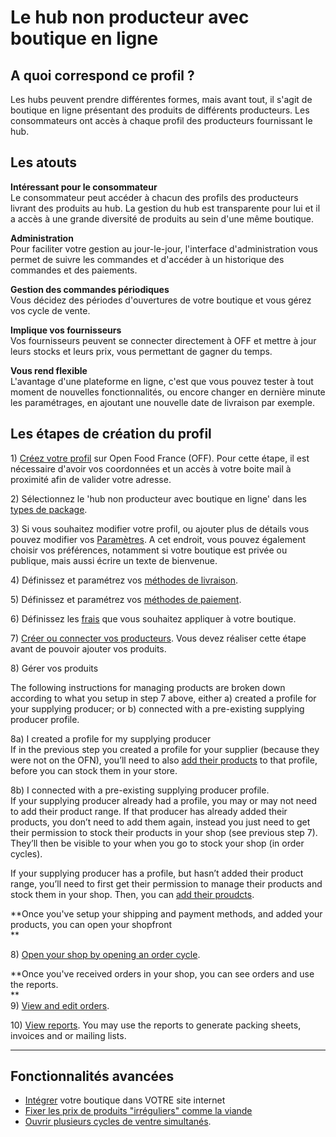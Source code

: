 # Le hub non producteur avec boutique en ligne

## A quoi correspond ce profil ?

Les hubs peuvent prendre différentes formes, mais avant tout, il s'agit de boutique en ligne présentant des produits de différents producteurs. Les consommateurs ont accès à chaque profil des producteurs fournissant le hub.

## Les atouts

**Intéressant pour le consommateur**  
Le consommateur peut accéder à chacun des profils des producteurs livrant des produits au hub. La gestion du hub est transparente pour lui et il a accès à une grande diversité de produits au sein d'une même boutique.

**Administration**  
Pour faciliter votre gestion au jour-le-jour, l'interface d'administration vous permet de suivre les commandes et d'accéder à un historique des commandes et des paiements.

**Gestion des commandes périodiques**  
Vous décidez des périodes d'ouvertures de votre boutique et vous gérez vos cycle de vente.

**Implique vos fournisseurs**  
Vos fournisseurs peuvent se connecter directement à OFF et mettre à jour leurs stocks et leurs prix, vous permettant de gagner du temps.

**Vous rend flexible**  
L'avantage d'une plateforme en ligne, c'est que vous pouvez tester à tout moment de nouvelles fonctionnalités, ou encore changer en dernière minute les paramétrages, en ajoutant une nouvelle date de livraison par exemple.

## Les étapes de création du profil

1\) [Créez votre profil](/create-an-account.md) sur Open Food France \(OFF\). Pour cette étape, il est nécessaire d'avoir vos coordonnées et un accès à votre boite mail à proximité afin de valider votre adresse.

2\) Sélectionnez le 'hub non producteur avec boutique en ligne' dans les [types de package](/hub-profile-types.md).

3\) Si vous souhaitez modifier votre profil, ou ajouter plus de détails vous pouvez modifier vos [Paramètres](/your-profile.md). A cet endroit, vous pouvez également choisir vos préférences, notamment si votre boutique est privée ou publique, mais aussi écrire un texte de bienvenue.

4\) Définissez et paramétrez vos [méthodes de livraison](/shipping-methods.md).

5\) Définissez et paramétrez vos [méthodes de paiement](/payment-methods.md).

6\) Définissez les [frais](/enterprise-fees.md) que vous souhaitez appliquer à votre boutique.

7\) [Créer ou connecter vos producteurs](/create-or-connect-with-your-supplying-producers.md). Vous devez réaliser cette étape avant de pouvoir ajouter vos produits.

8\) Gérer vos produits

The following instructions for managing products are broken down according to what you setup in step 7 above, either a\) created a profile for your supplying producer; or b\) connected with a pre-existing supplying producer profile.

8a\) I created a profile for my supplying producer  
If in the previous step you created a profile for your supplier \(because they were not on the OFN\), you’ll need to also [add their products](/products.md) to that profile, before you can stock them in your store.

8b\) I connected with a pre-existing supplying producer profile.  
If your supplying producer already had a profile, you may or may not need to add their product range. If that producer has already added their products, you don’t need to add them again, instead you just need to get their permission to stock their products in your shop \(see previous step 7\). They’ll then be visible to your when you go to stock your shop \(in order cycles\).

If your supplying producer has a profile, but hasn’t added their product range, you’ll need to first get their permission to manage their products and stock them in your shop. Then, you can [add their proudcts](/products.md).

**Once you've setup your shipping and payment methods, and added your products, you can open your shopfront                  
**

8\) [Open your shop by opening an order cycle](/order-cycles-adv.md).

**Once you've received orders in your shop, you can see orders and use the reports.                    
**  
9\) [View and edit orders](/view-orders.md).

10\) [View reports](/reports.md). You may use the reports to generate packing sheets, invoices and or mailing lists.

---

## Fonctionnalités avancées

* [Intégrer](/embedded-shopfronts.md) votre boutique dans VOTRE site internet
* [Fixer les prix de produits "irréguliers" comme la viande](/pricing-irregular-indivisible-meat-items.md)
* [Ouvrir plusieurs cycles de ventre simultanés](/opening-more-than-one-order-cycle.md).



